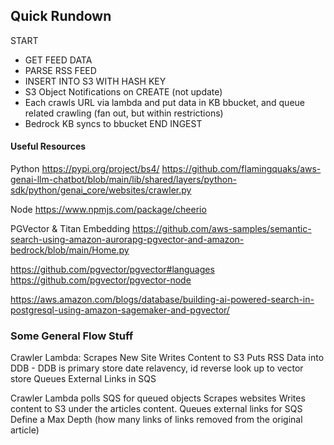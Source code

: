 
## Quick Rundown

START
- GET FEED DATA
- PARSE RSS FEED
- INSERT INTO S3 WITH HASH KEY
- S3 Object Notifications on CREATE (not update)
- Each crawls URL via lambda and put data in KB bbucket, and queue related crawling (fan out, but within restrictions)
- Bedrock KB syncs to bbucket
END INGEST

#### Useful Resources

Python
https://pypi.org/project/bs4/
https://github.com/flamingquaks/aws-genai-llm-chatbot/blob/main/lib/shared/layers/python-sdk/python/genai_core/websites/crawler.py


Node
https://www.npmjs.com/package/cheerio

PGVector & Titan Embedding
https://github.com/aws-samples/semantic-search-using-amazon-aurorapg-pgvector-and-amazon-bedrock/blob/main/Home.py

https://github.com/pgvector/pgvector#languages
https://github.com/pgvector/pgvector-node

https://aws.amazon.com/blogs/database/building-ai-powered-search-in-postgresql-using-amazon-sagemaker-and-pgvector/


### Some General Flow Stuff


Crawler Lambda:
    Scrapes New Site
    Writes Content to S3
    Puts RSS Data into DDB - DDB is primary store date relavency, id reverse look up to vector store
    Queues External Links in SQS

Crawler Lambda polls SQS for queued objects
    Scrapes websites
    Writes content to S3 under the articles content.
        Queues external links for SQS 
            Define a Max Depth (how many links of links removed from the original article)

    
